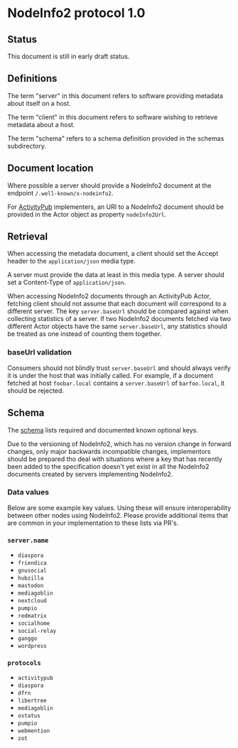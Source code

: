 # NodeInfo2 protocol 1.0

## Status

This document is still in early draft status.

## Definitions

The term "server" in this document refers to software providing metadata about itself on a host.

The term "client" in this document refers to software wishing to retrieve metadata about a host.

The term "schema" refers to a schema definition provided in the schemas subdirectory.

## Document location

Where possible a server should provide a NodeInfo2 document at the endpoint `/.well-known/x-nodeinfo2`.

For [ActivityPub](https://www.w3.org/TR/activitypub/) implementers, an URI to a NodeInfo2 document should be provided in the Actor object as property `nodeInfo2Url`.

## Retrieval

When accessing the metadata document, a client should set the Accept header to the `application/json` media type.

A server must provide the data at least in this media type. A server should set a Content-Type of `application/json`.

When accessing NodeInfo2 documents through an ActivityPub Actor, fetching client should not assume that each document will correspond to a different server. The key `server.baseUrl` should be compared against when collecting statistics of a server. If two NodeInfo2 documents fetched via two different Actor objects have the same `server.baseUrl`, any statistics should be treated as one instead of counting them together.

### baseUrl validation

Consumers should not blindly trust `server.baseUrl` and should always verify it is under the host that was initially called. For example, if a document fetched at host `foobar.local` contains a `server.baseUrl` of `barfoo.local`, it should be rejected.

## Schema

The [schema](https://github.com/jaywink/nodeinfo2/blob/master/schemas/1.0/schema.json) lists required and documented known optional keys.

Due to the versioning of NodeInfo2, which has no version change in forward changes, only major backwards incompatible changes, implementors should be prepared tho deal with situations where a key that has recently been added to the specification doesn't yet exist in all the NodeInfo2 documents created by servers implementing NodeInfo2.

### Data values

Below are some example key values. Using these will ensure interoperability between other nodes using NodeInfo2. Please provide additional items that are common in your implementation to these lists via PR's.

### `server.name`

* `diaspora`
* `friendica`
* `gnusocial`
* `hubzilla`
* `mastodon`
* `mediagoblin`
* `nextcloud`
* `pumpio`
* `redmatrix`
* `socialhome`
* `social-relay`
* `ganggo`
* `wordpress`

### `protocols`

* `activitypub`
* `diaspora`
* `dfrn`
* `libertree`
* `mediagoblin`
* `ostatus`
* `pumpio`
* `webmention`
* `zot`
